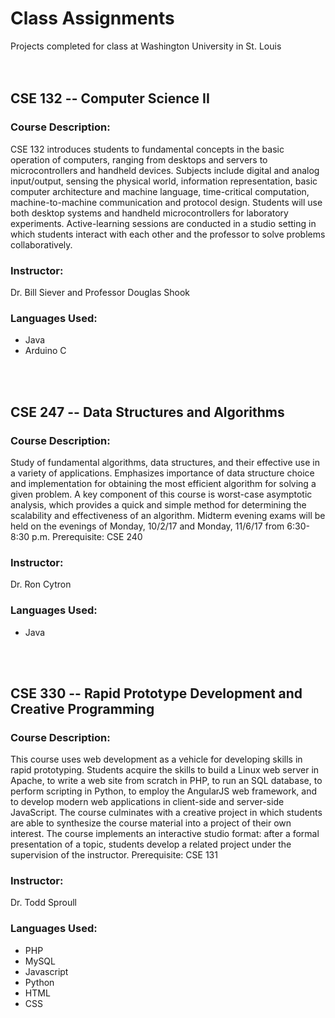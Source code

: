 # Class Assignments
Projects completed for class at Washington University in St. Louis
<br />
<br />
<br />
## CSE 132 -- Computer Science II
### Course Description:
CSE 132 introduces students to fundamental concepts in the basic operation of computers, ranging from desktops and servers to microcontrollers and handheld devices. Subjects include digital and analog input/output, sensing the physical world, information representation, basic computer architecture and machine language, time-critical computation, machine-to-machine communication and protocol design. Students will use both desktop systems and handheld microcontrollers for laboratory experiments. Active-learning sessions are conducted in a studio setting in which students interact with each other and the professor to solve problems collaboratively. 
### Instructor:
Dr. Bill Siever and Professor Douglas Shook
### Languages Used: 
* Java
* Arduino C
<br />
<br />

## CSE 247 -- Data Structures and Algorithms
### Course Description:
Study of fundamental algorithms, data structures, and their effective use in a variety of applications. Emphasizes importance of data structure choice and implementation for obtaining the most efficient algorithm for solving a given problem. A key component of this course is worst-case asymptotic analysis, which provides a quick and simple method for determining the scalability and effectiveness of an algorithm. Midterm evening exams will be held on the evenings of Monday, 10/2/17 and Monday, 11/6/17 from 6:30-8:30 p.m. Prerequisite: CSE 240
### Instructor:
Dr. Ron Cytron
### Languages Used: 
* Java
<br />
<br />

## CSE 330 -- Rapid Prototype Development and Creative Programming
### Course Description:
This course uses web development as a vehicle for developing skills in rapid prototyping. Students acquire the skills to build a Linux web server in Apache, to write a web site from scratch in PHP, to run an SQL database, to perform scripting in Python, to employ the AngularJS web framework, and to develop modern web applications in client-side and server-side JavaScript. The course culminates with a creative project in which students are able to synthesize the course material into a project of their own interest. The course implements an interactive studio format: after a formal presentation of a topic, students develop a related project under the supervision of the instructor. Prerequisite: CSE 131
### Instructor:
Dr. Todd Sproull
### Languages Used: 
* PHP
* MySQL
* Javascript
* Python
* HTML
* CSS
